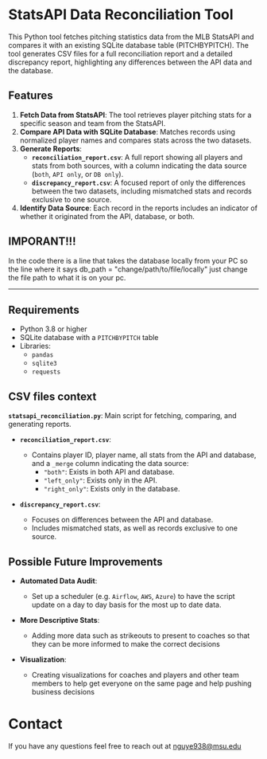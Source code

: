 
# StatsAPI Data Reconciliation Tool
This Python tool fetches pitching statistics data from the MLB StatsAPI and compares it with an existing SQLite database table (PITCHBYPITCH). The tool generates CSV files for a full reconciliation report and a detailed discrepancy report, highlighting any differences between the API data and the database.

## Features
1. **Fetch Data from StatsAPI**: The tool retrieves player pitching stats for a specific season and team from the StatsAPI.
2. **Compare API Data with SQLite Database**: Matches records using normalized player names and compares stats across the two datasets.
3. **Generate Reports**:
   - **`reconciliation_report.csv`**: A full report showing all players and stats from both sources, with a column indicating the data source (`both`, `API only`, or `DB only`).
   - **`discrepancy_report.csv`**: A focused report of only the differences between the two datasets, including mismatched stats and records exclusive to one source.
4. **Identify Data Source**: Each record in the reports includes an indicator of whether it originated from the API, database, or both.

## IMPORANT!!!

In the code there is a line that takes the database locally from your PC so the line where it says db_path = "change/path/to/file/locally" just change the file path to what it is on your pc.

---
## Requirements

- Python 3.8 or higher
- SQLite database with a `PITCHBYPITCH` table
- Libraries:
  - `pandas`
  - `sqlite3`
  - `requests`

## CSV files context
**`statsapi_reconciliation.py`**: Main script for fetching, comparing, and generating reports.

* **`reconciliation_report.csv`**:
  - Contains player ID, player name, all stats from the API and database, and a `_merge` column indicating the data source:
    - `"both"`: Exists in both API and database.
    - `"left_only"`: Exists only in the API.
    - `"right_only"`: Exists only in the database.

* **`discrepancy_report.csv`**:
  - Focuses on differences between the API and database.
  - Includes mismatched stats, as well as records exclusive to one source.


## Possible Future Improvements

* **Automated Data Audit**:
    - Set up a scheduler (e.g. `Airflow`, `AWS`, `Azure`) to have the script update on a day to day basis for the most up to date data.

* **More Descriptive Stats**:
    - Adding more data such as strikeouts to present to coaches so that they can be more informed to make the correct decisions

* **Visualization**:
    - Creating visualizations for coaches and players and other team members to help get everyone on the same page and help pushing business decisions



# Contact
If you have any questions feel free to reach out at nguye938@msu.edu

